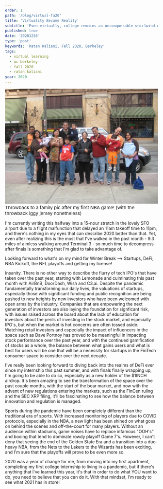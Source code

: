 ```yaml
---
order: 1
path: '/blog/virtual-fa20'
title: 'Virtuality Became Reality'
subtitle: 'Even virtually, college remains an unconquerable whirlwind of events'
published: true
date: '20201226'
type: 'post'
keywords: 'Ratan Kaliani, Fall 2020, Berkeley'
tags:
  - virtual learning
  - uc berkeley
  - fall 2020
  - ratan kaliani
year: 2020
---
```


![homies](familytb.png '')
<span style="font-size: 15px;">Throwback to a family pic after my first NBA game! (with the throwback iggy jersey nonetheless)</span>

I'm currently writing this halfway into a 15-nour stretch in the lovely SFO airport due to a flight malfunction that delayed an 11am takeoff time to 11pm, and there's nothing in my eyes that can describe 2020 better than that. Yet, even after realizing this is the most that I've walked in the past month - 9.3 miles of aimless walking around Terminal 3 - so much time to decompress after finals is something that I'm glad to take advantage of.

Looking forward to what's on my mind for Winter Break --> Startups, DeFi, NBA Kickoff, the NFL playoffs and getting my license! 

Insanity. There is no other way to describe the flurry of tech IPO's that have taken over the past year, starting with Lemonade and culminating this past month with AirBnB, DoorDash, Wish and C3.ai. Despite the pandemic fundamentally transforming our daily lives, the valuations of startups, especially those with significant funding and public recognition are being pushed to new heights by new investors who have been welcomed with open arms by the industry. Companies that are empowering the next generation of investors are also laying the foundation for signficant risk, with issues raised across the board about the lack of education for investors about the perils of investing in the stock market, and especially IPO's, but when the market is hot concerns are often tossed aside. Watching retail investors and especially the impact of influencers in the space such as Dave Portnoy has proved to be meaningful in impacting stock performance over the past year, and with the continued gamification of stocks as a whole, the balance between what gains users and what is best for users will be one that will be a necessity for startups in the FinTech consumer space to consider over the next decade.

I've really been looking forward to diving back into the realms of DeFi ever since my internship this past summer, and with finals finally wrapping up, I'm going to be able to do so, especially as a new holder of the $1INCH airdrop. It's been amazing to see the transformation of the space over the past couple months, with the start of the bear market, and now with the advent of new regulations entering the markets, such as the FinCen ruling and the SEC XRP filing, it'll be fascinating to see how the balance between innovation and regulation is managed.

Sports during the pandemic have been completely different than the traditional era of sports. With increased monitoring of players due to COVID protocols, especially in the NBA, a new light has been shined on what goes on behind the scenes and off-the-court for many players. Without an audience within stadiums, game noises have to replace infamous "OOH's" and booing that tend to dominate rowdy playoff Game 7's. However, I can't deny that seeing the end of the Golden State Era and a transition into a duo-heavy NBA, from the Nets to the Lakers to the Wizards has been exciting, and I'm sure that the playoffs will prove to be even more so.

2020 was a year of change for me, from moving into my first apartment, completing my first college internship to living in a pandemic, but if there's anything that I've learned this year, it's that in order to do what YOU want to do, you need to believe that you can do it. With that mindset, I'm ready to see what 2021 has in store! 






